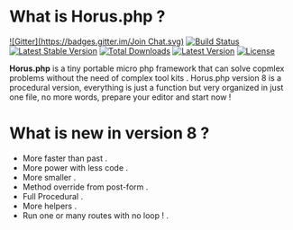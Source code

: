 What is Horus.php ?
=======
[![Gitter](https://badges.gitter.im/Join Chat.svg)](https://gitter.im/alash3al/Horus?utm_source=badge&utm_medium=badge&utm_campaign=pr-badge&utm_content=badge)
[![Build Status](https://scrutinizer-ci.com/g/alash3al/Horus/badges/build.png?b=master)](https://scrutinizer-ci.com/g/alash3al/Horus/build-status/master)
[![Latest Stable Version](https://poser.pugx.org/alash3al/horus/v/stable.svg)](https://packagist.org/packages/alash3al/horus) [![Total Downloads](https://poser.pugx.org/alash3al/horus/downloads.svg)](https://packagist.org/packages/alash3al/horus) [![Latest Version](https://poser.pugx.org/alash3al/horus/v/stable.svg)](https://packagist.org/packages/alash3al/horus) [![License](https://poser.pugx.org/alash3al/horus/license.svg)](https://packagist.org/packages/alash3al/horus)

**Horus.php** is a tiny portable micro php framework that can solve copmlex problems without the need of complex tool kits . Horus.php version 8 is a procedural version, everything is just a function but very organized in just one file, no more words, prepare your editor and start now !

What is new in version 8 ?
=======
- More faster than past .
- More power with less code .
- More smaller .
- Method override from post-form .
- Full Procedural .
- More helpers .
- Run one or many routes with no loop ! .

